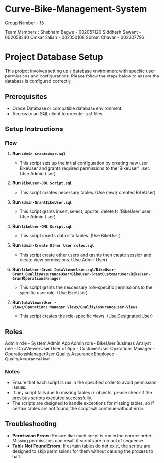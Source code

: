 # Curve-Bike-Management-System

Group Number - 15

Team Members : 
Shubham Bagwe - 002057120
Siddhesh Sawant - 002058340
Omkar Salian - 002050108
Soham Chavan - 002307796


# Project Database Setup

This project involves setting up a database environment with specific user permissions and configurations. Please follow the steps below to ensure the database is configured correctly.

## Prerequisites

- Oracle Database or compatible database environment.
- Access to an SQL client to execute `.sql` files.

## Setup Instructions

### Flow

1. **Run `Admin-CreateUser.sql`**
   - This script sets up the initial configuration by creating new user BikeUser and grants required permissions to the 'BikeUser' user. (Use Admin User)

2. **Run `BikeUser-DDL Script.sql`**
   - This script creates necessary tables. (Use newly created BikeUser)

3. **Run `Admin-GrantBikeUser.sql`**
   - This script grants insert, select, update, delete to 'BikeUser' user. (Use Admin User)

4. **Run `BikeUser-DML Script.sql`**
   - This script inserts data into tables. (Use BikeUser)

5. **Run `Admin-Create Other User roles.sql`**
   - This script create other users and grants then create session and create view permissions. (Use Admin User)

6. **Run `BikeUser-Grant DataViewerUser.sql/BikeUser-Grant_QualityAssuranceUser/BikeUser-GrantCustomerUser/BikeUser-GrantOperationsManager`**
   - This script grants the neccessary role-specific permissions to the specific user role. (Use BikeUser)

7. **Run `DataViewerUser - Views/Operations_Manager_Views/QualityAssuranceUser-Views`**
   - This script creates the role-specific views. (Use Designated User)

## Roles

Admin role - System Admin
App Admin role - BikeUser
Business Analyst role - DataViewerUser
User of App - CustomerUser
Operations Manager - OperationsManagerUser
Quality Assurance Employee - QualityAssuranceUser

### Notes

- Ensure that each script is run in the specified order to avoid permission issues.
- If any script fails due to missing tables or objects, please check if the previous scripts executed successfully.
- The scripts are designed to handle exceptions for missing tables, so if certain tables are not found, the script will continue without error.

## Troubleshooting

- **Permission Errors:** Ensure that each script is run in the correct order. Missing permissions can result if scripts are run out of sequence.
- **Table Not Found Errors:** If certain tables do not exist, the scripts are designed to skip permissions for them without causing the process to halt.
